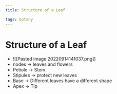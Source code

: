 ```yaml
---
title: Structure of a Leaf

tags: botany 
---
```


# Structure of a Leaf
- ![[Pasted image 20220914141037.png]]
- nodes -> leaves and flowers
- Petiole -> Stem
- Stipules -> protect new leaves
- Base -> Different leaves have a different shape
- Apex -> Tip